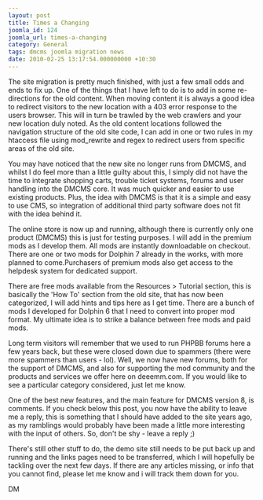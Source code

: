 ```yaml
---
layout: post
title: Times a Changing
joomla_id: 124
joomla_url: times-a-changing
category: General
tags: dmcms joomla migration news
date: 2010-02-25 13:17:54.000000000 +10:30
---
```

<p>The site migration is pretty much finished, with just a few small odds and ends to fix up. One of the things that I have left to do is to add in some re-directions for the old content. When moving content it is always a good idea to redirect visitors to the new location with a 403 error response to the users browser. This will in turn be trawled by the web crawlers and your new location duly noted. As the old content locations followed the navigation structure of the old site code, I can add in one or two rules in my htaccess file using mod_rewrite and regex to redirect users from specific areas of the old site.</p>
<p>You may have noticed that the new site no longer runs from DMCMS, and whilst I do feel more than a little guilty about this, I simply did not have the time to integrate shopping carts, trouble ticket systems, forums and user handling into the DMCMS core. It was much quicker and easier to use existing products. Plus, the idea with DMCMS is that it is a simple and easy to use CMS, so integration of additional third party software does not fit with the idea behind it.</p>
<p>The online store is now up and running, although there is currently only one product (DMCMS) this is just for testing purposes. I will add in the premium mods as I develop them. All mods are instantly downloadable on checkout. There are one or two mods for Dolphin 7 already in the works, with more planned to come.Purchasers of premium mods also get access to the helpdesk system for dedicated support.</p>
<p>There are free mods available from the Resources &gt; Tutorial section, this is basically the 'How To' section from the old site, that has now been categorized, I will add hints and tips here as I get time. There are a bunch of mods I developed for Dolphin 6 that I need to convert into proper mod format. My ultimate idea is to strike a balance between free mods and paid mods.</p>
<p>Long term visitors will remember that we used to run PHPBB forums here a few years back, but these were closed down due to spammers (there were more spammers than users - lol). Well, we now have new forums, both for the support of DMCMS, and also for supporting the mod community and the products and services we offer here on deeemm.com. If you would like to see a particular category considered, just let me know.</p>
<p>One of the best new features, and the main feature for DMCMS version 8, is comments. If you check below this post, you now have the ability to leave me a reply, this is something that I should have added to the site years ago, as my ramblings would probably have been made a little more interesting with the input of others. So, don't be shy - leave a reply ;)</p>
<p>There's still other stuff to do, the demo site still needs to be put back up and running and the links pages need to be transferred, which I will hopefully be tackling over the next few days. If there are any articles missing, or info that you cannot find, please let me know and i will track them down for you.</p>
<p>DM</p>
